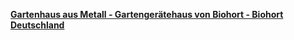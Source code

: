 [**Gartenhaus aus Metall - Gartengerätehaus von Biohort - Biohort Deutschland**](https://www.biohort.com/de-de)